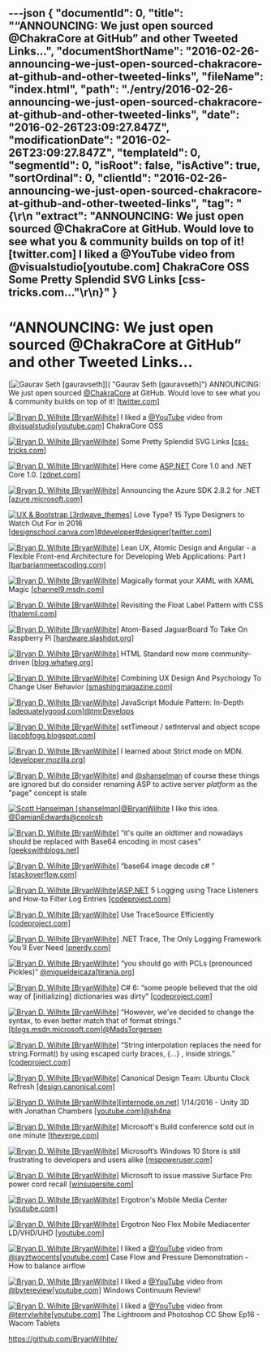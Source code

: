 ---json
{
  "documentId": 0,
  "title": "“ANNOUNCING: We just open sourced @ChakraCore at GitHub” and other Tweeted Links…",
  "documentShortName": "2016-02-26-announcing-we-just-open-sourced-chakracore-at-github-and-other-tweeted-links",
  "fileName": "index.html",
  "path": "./entry/2016-02-26-announcing-we-just-open-sourced-chakracore-at-github-and-other-tweeted-links",
  "date": "2016-02-26T23:09:27.847Z",
  "modificationDate": "2016-02-26T23:09:27.847Z",
  "templateId": 0,
  "segmentId": 0,
  "isRoot": false,
  "isActive": true,
  "sortOrdinal": 0,
  "clientId": "2016-02-26-announcing-we-just-open-sourced-chakracore-at-github-and-other-tweeted-links",
  "tag": "{\r\n  \"extract\": \"ANNOUNCING: We just open sourced @ChakraCore at GitHub. Would love to see what you & community builds on top of it! [twitter.com]  I liked a @YouTube video from @visualstudio[youtube.com]  ChakraCore OSS Some Pretty Splendid SVG Links [css-tricks.com...\"\r\n}"
}
---

# “ANNOUNCING: We just open sourced @ChakraCore at GitHub” and other Tweeted Links…

[<img alt="Gaurav Seth [gauravseth]" src="https://songhay.blob.core.windows.net/shared-social-twitter/gauravseth.jpg">]( "Gaurav Seth [gauravseth]") ANNOUNCING: We just open sourced [@ChakraCore](http://twitter.com/ChakraCore) at GitHub. Would love to see what you & community builds on top of it! [[twitter.com]](https://twitter.com/gauravseth/status/687326658458554372/photo/1)

[<img alt="Bryan D. Wilhite [BryanWilhite]" src="https://songhay.blob.core.windows.net/shared-social-twitter/BryanWilhite.jpeg">](http://songhayblog.azurewebsites.net/ "Bryan D. Wilhite [BryanWilhite]") I liked a [@YouTube](http://twitter.com/YouTube) video from [@visualstudio](http://twitter.com/visualstudio)[[youtube.com]](https://www.youtube.com/watch?v=1bfDB3YPHFI&feature=youtu.be&a) ChakraCore OSS

[<img alt="Bryan D. Wilhite [BryanWilhite]" src="https://songhay.blob.core.windows.net/shared-social-twitter/BryanWilhite.jpeg">](http://songhayblog.azurewebsites.net/ "Bryan D. Wilhite [BryanWilhite]") Some Pretty Splendid SVG Links [[css-tricks.com]](https://css-tricks.com/svg-funsville-links/)

[<img alt="Bryan D. Wilhite [BryanWilhite]" src="https://songhay.blob.core.windows.net/shared-social-twitter/BryanWilhite.jpeg">](http://songhayblog.azurewebsites.net/ "Bryan D. Wilhite [BryanWilhite]") Here come [ASP.NET](http://www.asp.net/) Core 1.0 and .NET Core 1.0. [[zdnet.com]](http://www.zdnet.com/article/microsoft-rebrands-asp-net-5-net-core-5/#ftag=RSSbaffb68)

[<img alt="Bryan D. Wilhite [BryanWilhite]" src="https://songhay.blob.core.windows.net/shared-social-twitter/BryanWilhite.jpeg">](http://songhayblog.azurewebsites.net/ "Bryan D. Wilhite [BryanWilhite]") Announcing the Azure SDK 2.8.2 for .NET [[azure.microsoft.com]](https://azure.microsoft.com/en-us/blog/announcing-azure-sdk-2-8-2-for-net/)

[<img alt="UX & Bootstrap [3rdwave_themes]" src="https://songhay.blob.core.windows.net/shared-social-twitter/3rdwave_themes.png">](http://www.facebook.com/3rdwavethemes "UX & Bootstrap [3rdwave_themes]") Love Type? 15 Type Designers to Watch Out For in 2016 [[designschool.canva.com]](https://designschool.canva.com/blog/typography-designers/?utm_content=buffer26b6d&utm_medium=social&utm_source=twitter.com&utm_campaign=buffer)[#developer](http://search.twitter.com/search?q=%23developer)[#designer](http://search.twitter.com/search?q=%23designer)[[twitter.com]](https://twitter.com/3rdwave_themes/status/691737892562018304/photo/1)

[<img alt="Bryan D. Wilhite [BryanWilhite]" src="https://songhay.blob.core.windows.net/shared-social-twitter/BryanWilhite.jpeg">](http://songhayblog.azurewebsites.net/ "Bryan D. Wilhite [BryanWilhite]") Lean UX, Atomic Design and Angular - a Flexible Front-end Architecture for Developing Web Applications: Part I [[barbarianmeetscoding.com]](http://www.barbarianmeetscoding.com/blog/2016/01/19/lean-ux-atomic-design-angular-a-flexible-front-end-architecture-for-developing-web-apps-part-i/)

[<img alt="Bryan D. Wilhite [BryanWilhite]" src="https://songhay.blob.core.windows.net/shared-social-twitter/BryanWilhite.jpeg">](http://songhayblog.azurewebsites.net/ "Bryan D. Wilhite [BryanWilhite]") Magically format your XAML with XAML Magic [[channel9.msdn.com]](https://channel9.msdn.com/coding4fun/blog/Magically-format-your-XAML-with-XAML-Magic)

[<img alt="Bryan D. Wilhite [BryanWilhite]" src="https://songhay.blob.core.windows.net/shared-social-twitter/BryanWilhite.jpeg">](http://songhayblog.azurewebsites.net/ "Bryan D. Wilhite [BryanWilhite]") Revisiting the Float Label Pattern with CSS [[thatemil.com]](http://thatemil.com/blog/2016/01/23/floating-label-no-js-pure-css/)

[<img alt="Bryan D. Wilhite [BryanWilhite]" src="https://songhay.blob.core.windows.net/shared-social-twitter/BryanWilhite.jpeg">](http://songhayblog.azurewebsites.net/ "Bryan D. Wilhite [BryanWilhite]") Atom-Based JaguarBoard To Take On Raspberry Pi [[hardware.slashdot.org]](http://hardware.slashdot.org/story/16/01/24/1729241/atom-based-jaguarboard-to-take-on-raspberry-pi?utm_source=feedly1.0mainlinkanon&utm_medium=feed)

[<img alt="Bryan D. Wilhite [BryanWilhite]" src="https://songhay.blob.core.windows.net/shared-social-twitter/BryanWilhite.jpeg">](http://songhayblog.azurewebsites.net/ "Bryan D. Wilhite [BryanWilhite]") HTML Standard now more community-driven [[blog.whatwg.org]](https://blog.whatwg.org/html-standard-now-more-community-driven)

[<img alt="Bryan D. Wilhite [BryanWilhite]" src="https://songhay.blob.core.windows.net/shared-social-twitter/BryanWilhite.jpeg">](http://songhayblog.azurewebsites.net/ "Bryan D. Wilhite [BryanWilhite]") Combining UX Design And Psychology To Change User Behavior [[smashingmagazine.com]](https://www.smashingmagazine.com/2016/01/combining-ux-design-and-psychology-to-change-user-behavior/)

[<img alt="Bryan D. Wilhite [BryanWilhite]" src="https://songhay.blob.core.windows.net/shared-social-twitter/BryanWilhite.jpeg">](http://songhayblog.azurewebsites.net/ "Bryan D. Wilhite [BryanWilhite]") JavaScript Module Pattern: In-Depth [[adequatelygood.com]](http://www.adequatelygood.com/JavaScript-Module-Pattern-In-Depth.html)[@tmrDevelops](http://twitter.com/tmrDevelops)

[<img alt="Bryan D. Wilhite [BryanWilhite]" src="https://songhay.blob.core.windows.net/shared-social-twitter/BryanWilhite.jpeg">](http://songhayblog.azurewebsites.net/ "Bryan D. Wilhite [BryanWilhite]") setTimeout / setInterval and object scope [[jacobfogg.blogspot.com]](http://jacobfogg.blogspot.com/2008/01/settimeout-setinterval-and-object-scope.html)

[<img alt="Bryan D. Wilhite [BryanWilhite]" src="https://songhay.blob.core.windows.net/shared-social-twitter/BryanWilhite.jpeg">](http://songhayblog.azurewebsites.net/ "Bryan D. Wilhite [BryanWilhite]") I learned about Strict mode on MDN. [[developer.mozilla.org]](https://developer.mozilla.org/en-US/docs/Web/JavaScript/Reference/Strict_mode?utm_campaign=share&utm_medium=doc+share+link&utm_source=twitter.com)

[<img alt="Bryan D. Wilhite [BryanWilhite]" src="https://songhay.blob.core.windows.net/shared-social-twitter/BryanWilhite.jpeg">](http://songhayblog.azurewebsites.net/ "Bryan D. Wilhite [BryanWilhite]") and [@shanselman](http://twitter.com/shanselman) of course these things are ignored but do consider renaming ASP to active server *platform* as the "page" concept is stale

[<img alt="Scott Hanselman [shanselman]" src="https://songhay.blob.core.windows.net/shared-social-twitter/shanselman.jpeg">](http://hanselman.com/ "Scott Hanselman [shanselman]")[@BryanWilhite](http://twitter.com/BryanWilhite) I like this idea. [@DamianEdwards](http://twitter.com/DamianEdwards)[@coolcsh](http://twitter.com/coolcsh)

[<img alt="Bryan D. Wilhite [BryanWilhite]" src="https://songhay.blob.core.windows.net/shared-social-twitter/BryanWilhite.jpeg">](http://songhayblog.azurewebsites.net/ "Bryan D. Wilhite [BryanWilhite]") “it's quite an oldtimer and nowadays should be replaced with Base64 encoding in most cases” [[geekswithblogs.net]](http://geekswithblogs.net/kobush/archive/2005/12/18/63486.aspx)

[<img alt="Bryan D. Wilhite [BryanWilhite]" src="https://songhay.blob.core.windows.net/shared-social-twitter/BryanWilhite.jpeg">](http://songhayblog.azurewebsites.net/ "Bryan D. Wilhite [BryanWilhite]") “base64 image decode c# ” [[stackoverflow.com]](http://stackoverflow.com/questions/5083336/decoding-base64-image)

[<img alt="Bryan D. Wilhite [BryanWilhite]" src="https://songhay.blob.core.windows.net/shared-social-twitter/BryanWilhite.jpeg">](http://songhayblog.azurewebsites.net/ "Bryan D. Wilhite [BryanWilhite]")[ASP.NET](http://www.asp.net/) 5 Logging using Trace Listeners and How-to Filter Log Entries [[codeproject.com]](http://www.codeproject.com/Articles/1073028/ASP-NET-Logging-using-Trace-Listeners-and-How-to-F)

[<img alt="Bryan D. Wilhite [BryanWilhite]" src="https://songhay.blob.core.windows.net/shared-social-twitter/BryanWilhite.jpeg">](http://songhayblog.azurewebsites.net/ "Bryan D. Wilhite [BryanWilhite]") Use TraceSource Efficiently [[codeproject.com]](http://www.codeproject.com/Tips/1071853/Use-TraceSource-Efficiently)

[<img alt="Bryan D. Wilhite [BryanWilhite]" src="https://songhay.blob.core.windows.net/shared-social-twitter/BryanWilhite.jpeg">](http://songhayblog.azurewebsites.net/ "Bryan D. Wilhite [BryanWilhite]") .NET Trace, The Only Logging Framework You’ll Ever Need [[pnerdy.com]](http://pnerdy.com/2012/09/06/net-trace-the-only-logging-framework-youll-ever-need/)

[<img alt="Bryan D. Wilhite [BryanWilhite]" src="https://songhay.blob.core.windows.net/shared-social-twitter/BryanWilhite.jpeg">](http://songhayblog.azurewebsites.net/ "Bryan D. Wilhite [BryanWilhite]") “you should go with PCLs (pronounced Pickles)” [@migueldeicaza](http://twitter.com/migueldeicaza)[[tirania.org]](http://tirania.org/blog/archive/2016/Jan-22.html)

[<img alt="Bryan D. Wilhite [BryanWilhite]" src="https://songhay.blob.core.windows.net/shared-social-twitter/BryanWilhite.jpeg">](http://songhayblog.azurewebsites.net/ "Bryan D. Wilhite [BryanWilhite]") C# 6: “some people believed that the old way of [initializing] dictionaries was dirty” [[codeproject.com]](http://www.codeproject.com/Articles/808732/Briefly-exploring-Csharp-new-features)

[<img alt="Bryan D. Wilhite [BryanWilhite]" src="https://songhay.blob.core.windows.net/shared-social-twitter/BryanWilhite.jpeg">](http://songhayblog.azurewebsites.net/ "Bryan D. Wilhite [BryanWilhite]") “However, we’ve decided to change the syntax, to even better match that of format strings.” [[blogs.msdn.microsoft.com]](https://blogs.msdn.microsoft.com/csharpfaq/2014/11/20/new-features-in-c-6/)[@MadsTorgersen](http://twitter.com/MadsTorgersen)

[<img alt="Bryan D. Wilhite [BryanWilhite]" src="https://songhay.blob.core.windows.net/shared-social-twitter/BryanWilhite.jpeg">](http://songhayblog.azurewebsites.net/ "Bryan D. Wilhite [BryanWilhite]") “String interpolation replaces the need for string.Format() by using escaped curly braces, \{...} , inside strings.” [[codeproject.com]](http://www.codeproject.com/Tips/985778/String-Interpolation-A-New-Feature-of-Csharp)

[<img alt="Bryan D. Wilhite [BryanWilhite]" src="https://songhay.blob.core.windows.net/shared-social-twitter/BryanWilhite.jpeg">](http://songhayblog.azurewebsites.net/ "Bryan D. Wilhite [BryanWilhite]") Canonical Design Team: Ubuntu Clock Refresh [[design.canonical.com]](http://design.canonical.com/2016/01/ubuntu-clock-refresh/)

[<img alt="Bryan D. Wilhite [BryanWilhite]" src="https://songhay.blob.core.windows.net/shared-social-twitter/BryanWilhite.jpeg">](http://songhayblog.azurewebsites.net/ "Bryan D. Wilhite [BryanWilhite]")[[internode.on.net]](http://www.internode.on.net/) 1/14/2016 - Unity 3D with Jonathan Chambers [[youtube.com]](https://www.youtube.com/watch?v=B0yWmVL8hF0&feature=youtu.be)[@sh4na](http://twitter.com/sh4na)

[<img alt="Bryan D. Wilhite [BryanWilhite]" src="https://songhay.blob.core.windows.net/shared-social-twitter/BryanWilhite.jpeg">](http://songhayblog.azurewebsites.net/ "Bryan D. Wilhite [BryanWilhite]") Microsoft's Build conference sold out in one minute [[theverge.com]](http://www.theverge.com/2016/1/19/10791982/microsoft-build-2016-sold-out-one-minute)

[<img alt="Bryan D. Wilhite [BryanWilhite]" src="https://songhay.blob.core.windows.net/shared-social-twitter/BryanWilhite.jpeg">](http://songhayblog.azurewebsites.net/ "Bryan D. Wilhite [BryanWilhite]") Microsoft’s Windows 10 Store is still frustrating to developers and users alike [[mspoweruser.com]](http://mspoweruser.com/microsofts-windows-10-store-still-frustrating-developers-users-alike/)

[<img alt="Bryan D. Wilhite [BryanWilhite]" src="https://songhay.blob.core.windows.net/shared-social-twitter/BryanWilhite.jpeg">](http://songhayblog.azurewebsites.net/ "Bryan D. Wilhite [BryanWilhite]") Microsoft to issue massive Surface Pro power cord recall [[winsupersite.com]](http://winsupersite.com/hardware/microsoft-issue-massive-surface-pro-power-cord-recall)

[<img alt="Bryan D. Wilhite [BryanWilhite]" src="https://songhay.blob.core.windows.net/shared-social-twitter/BryanWilhite.jpeg">](http://songhayblog.azurewebsites.net/ "Bryan D. Wilhite [BryanWilhite]") Ergotron's Mobile Media Center [[youtube.com]](https://www.youtube.com/watch?v=LX7zEPyzFyg)

[<img alt="Bryan D. Wilhite [BryanWilhite]" src="https://songhay.blob.core.windows.net/shared-social-twitter/BryanWilhite.jpeg">](http://songhayblog.azurewebsites.net/ "Bryan D. Wilhite [BryanWilhite]") Ergotron Neo Flex Mobile Mediacenter LD/VHD/UHD [[youtube.com]](https://www.youtube.com/watch?v=xOPTPLElENk)

[<img alt="Bryan D. Wilhite [BryanWilhite]" src="https://songhay.blob.core.windows.net/shared-social-twitter/BryanWilhite.jpeg">](http://songhayblog.azurewebsites.net/ "Bryan D. Wilhite [BryanWilhite]") I liked a [@YouTube](http://twitter.com/YouTube) video from [@jayztwocents](http://twitter.com/jayztwocents)[[youtube.com]](https://www.youtube.com/watch?v=a12aDCxrcts&feature=youtu.be&a) Case Flow and Pressure Demonstration - How to balance airflow

[<img alt="Bryan D. Wilhite [BryanWilhite]" src="https://songhay.blob.core.windows.net/shared-social-twitter/BryanWilhite.jpeg">](http://songhayblog.azurewebsites.net/ "Bryan D. Wilhite [BryanWilhite]") I liked a [@YouTube](http://twitter.com/YouTube) video from [@bytereview](http://twitter.com/bytereview)[[youtube.com]](https://www.youtube.com/watch?v=WbmPB8UYUPI&feature=youtu.be&a) Windows Continuum Review!

[<img alt="Bryan D. Wilhite [BryanWilhite]" src="https://songhay.blob.core.windows.net/shared-social-twitter/BryanWilhite.jpeg">](http://songhayblog.azurewebsites.net/ "Bryan D. Wilhite [BryanWilhite]") I liked a [@YouTube](http://twitter.com/YouTube) video from [@terrylwhite](http://twitter.com/terrylwhite)[[youtube.com]](https://www.youtube.com/watch?v=mbd-OJCNOeQ&feature=youtu.be&a) The Lightroom and Photoshop CC Show Ep16 - Wacom Tablets

<https://github.com/BryanWilhite/>
